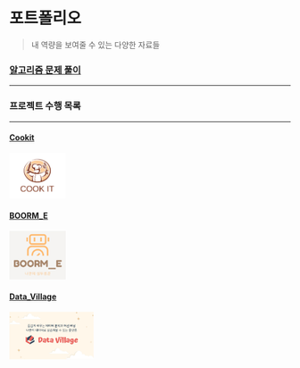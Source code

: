# 포트폴리오
> 내 역량을 보여줄 수 있는 다양한 자료들

### [알고리즘 문제 풀이](./Algorithm)

<hr>

### 프로젝트 수행 목록

<hr>

#### [Cookit](./Projects/Cookit)

<img src="./Pictures/COOK_IT_LOGO.jpg" alt="img" width = "20%" />

#### [BOORM_E](./Projects/BOORM_E)

<img src="./Pictures/BOORM_E_LOGO.png" alt="img" width = "20%" />

#### [Data_Village](./Projects/Data_Village)

<img src="./Pictures/Data_Village_LOGO.jpg" alt="img" width = "30%" />